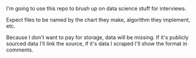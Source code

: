 I'm going to use this repo to brush up on data science stuff for interviews.

Expect files to be named by the chart they make, algorithm they implement, etc.

Because I don't want to pay for storage, data will be missing.  If it's publicly sourced data I'll link the source, 
if it's data I scraped I'll show the format in comments.